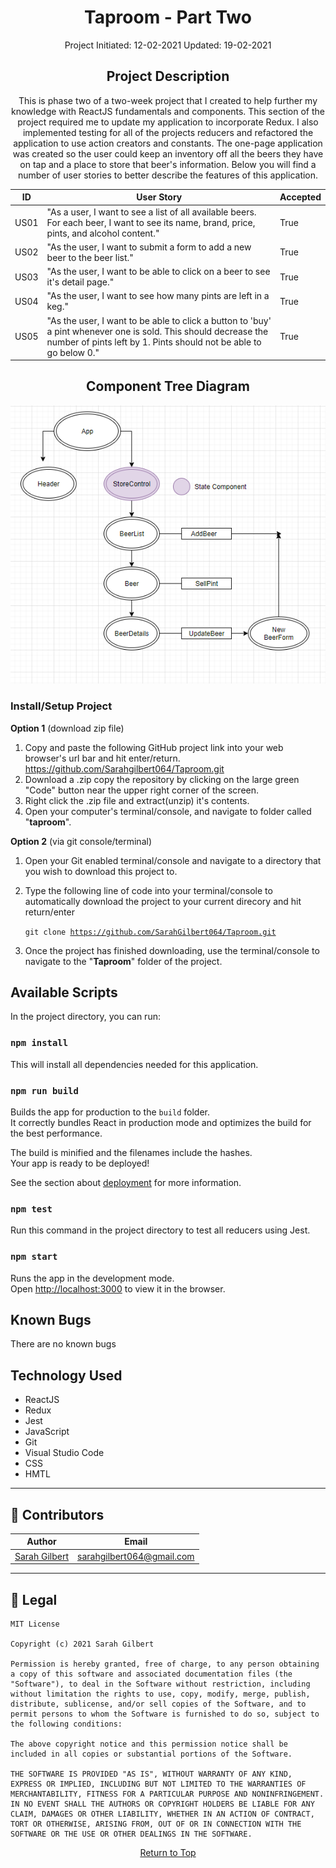 <center>

# **Taproom - Part Two**
Project Initiated: 12-02-2021
Updated: 19-02-2021

## **Project Description**

This is phase two of a two-week project that I created to help further my knowledge with ReactJS fundamentals and components. This section of the project required me to update my application to incorporate Redux. I also implemented testing for all of the projects reducers and refactored the application to use action creators and constants. The one-page application was created so the user could keep an inventory off all the beers they have on tap and a place to store that beer's information. Below you will find a number of user stories to better describe the features of this application.


| ID | User Story | Accepted |
|---------|-----------|--------|
| US01 | "As a user, I want to see a list of all available beers. For each beer, I want to see its name, brand, price, pints, and alcohol content."| True |
| US02 | "As the user, I want to submit a form to add a new beer to the beer list."| True |
| US03 | "As the user, I want to be able to click on a beer to see it's detail page." | True |
| US04 | "As the user, I want to see how many pints are left in a keg." | True |
| US05 | "As the user, I want to be able to click a button to 'buy' a pint whenever one is sold. This should decrease the number of pints left by 1. Pints should not be able to go below 0." | True |

## Component Tree Diagram

<img src="diagram.png">

</center>

### **Install/Setup Project** ###

**Option 1** (download zip file)
1) Copy and paste the following GitHub project link into your web browser's url bar and hit enter/return. https://github.com/Sarahgilbert064/Taproom.git
2) Download a .zip copy the repository by clicking on the large green "Code" button near the upper right corner of the screen.
3) Right click the .zip file and extract(unzip) it's contents.
4) Open your computer's terminal/console, and navigate to folder called "__taproom__". 


**Option 2** (via git console/terminal)
1) Open your Git enabled terminal/console and navigate to a directory that you wish to download this project to.
2) Type the following line of code into your terminal/console to automatically download the project to your current direcory and hit return/enter

    <code>git clone https://github.com/SarahGilbert064/Taproom.git</code>

3) Once the project has finished downloading, use the terminal/console to navigate to the "__Taproom__" folder of the project.


## Available Scripts

In the project directory, you can run:

### `npm install`

This will install all dependencies needed for this application.

### `npm run build`

Builds the app for production to the `build` folder.\
It correctly bundles React in production mode and optimizes the build for the best performance.

The build is minified and the filenames include the hashes.\
Your app is ready to be deployed!

See the section about [deployment](https://facebook.github.io/create-react-app/docs/deployment) for more information.


### `npm test`

Run this command in the project directory to test all reducers using Jest.

### `npm start`

Runs the app in the development mode.\
Open [http://localhost:3000](http://localhost:3000) to view it in the browser.

## **Known Bugs**
There are no known bugs

## **Technology Used**
* ReactJS
* Redux
* Jest
* JavaScript
* Git
* Visual Studio Code
* CSS
* HMTL

  
------------------------------
## 👥 Contributors

| Author | Email |
|--------|:-----:|
| [Sarah Gilbert](https://www.linkedin.com/in/sarahgilbertpdx/) | [sarahgilbert064@gmail.com](mailto:sarahgilbert064@gmail.com) |
------------------------------

## 📝 Legal
```
MIT License

Copyright (c) 2021 Sarah Gilbert

Permission is hereby granted, free of charge, to any person obtaining a copy of this software and associated documentation files (the "Software"), to deal in the Software without restriction, including without limitation the rights to use, copy, modify, merge, publish, distribute, sublicense, and/or sell copies of the Software, and to permit persons to whom the Software is furnished to do so, subject to the following conditions:

The above copyright notice and this permission notice shall be included in all copies or substantial portions of the Software.

THE SOFTWARE IS PROVIDED "AS IS", WITHOUT WARRANTY OF ANY KIND, EXPRESS OR IMPLIED, INCLUDING BUT NOT LIMITED TO THE WARRANTIES OF MERCHANTABILITY, FITNESS FOR A PARTICULAR PURPOSE AND NONINFRINGEMENT. IN NO EVENT SHALL THE AUTHORS OR COPYRIGHT HOLDERS BE LIABLE FOR ANY CLAIM, DAMAGES OR OTHER LIABILITY, WHETHER IN AN ACTION OF CONTRACT, TORT OR OTHERWISE, ARISING FROM, OUT OF OR IN CONNECTION WITH THE SOFTWARE OR THE USE OR OTHER DEALINGS IN THE SOFTWARE.
```
<center><a href="#">Return to Top</a></center>




